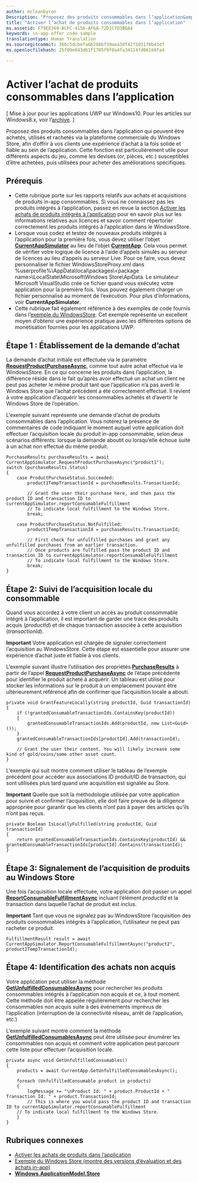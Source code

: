 ```yaml
---
author: mcleanbyron
Description: "Proposez des produits consommables dans l’application&amp;\\#8212; qui peuvent être achetés, utilisés et rachetés&amp;\\#8212;via la plateforme commerciale du Windows Store, afin d’offrir à vos clients une expérience d’achat à la fois solide et fiable au sein de l’application."
title: "Activer l’achat de produits consommables dans l’application"
ms.assetid: F79EE369-ACFC-4156-AF6A-72D1C7D3BDA4
keywords: in-app offer code sample
translationtype: Human Translation
ms.sourcegitcommit: 36bc5dcbefa6b288bf39aea3df42f1031f0b43df
ms.openlocfilehash: 25f09e043d61f1705f9f0a4fa34114fd06166fa4

---
```


# Activer l’achat de produits consommables dans l’application


\[ Mise à jour pour les applications UWP sur Windows10. Pour les articles sur Windows8.x, voir l’[archive](http://go.microsoft.com/fwlink/p/?linkid=619132). \]

Proposez des produits consommables dans l’application qui peuvent être achetés, utilisés et rachetés via la plateforme commerciale du Windows Store, afin d’offrir à vos clients une expérience d’achat à la fois solide et fiable au sein de l’application. Cette fonction est particulièrement utile pour différents aspects du jeu, comme les devises (or, pièces, etc.) susceptibles d’être achetées, puis utilisées pour acheter des améliorations spécifiques.

## Prérequis

-   Cette rubrique porte sur les rapports relatifs aux achats et acquisitions de produits in-app consommables. Si vous ne connaissez pas les produits intégrés à l’application, passez en revue la section [Activer les achats de produits intégrés à l’application](enable-in-app-product-purchases.md) pour en savoir plus sur les informations relatives aux licences et savoir comment répertorier correctement les produits intégrés à l’application dans le WindowsStore.
-   Lorsque vous codez et testez de nouveaux produits intégrés à l’application pour la première fois, vous devez utiliser l’objet [**CurrentAppSimulator**](https://msdn.microsoft.com/library/windows/apps/hh779766) au lieu de l’objet [**CurrentApp**](https://msdn.microsoft.com/library/windows/apps/hh779765). Cela vous permet de vérifier votre logique de licence à l’aide d’appels simulés au serveur de licences au lieu d’appels au serveur Live. Pour ce faire, vous devez personnaliser le fichier WindowsStoreProxy.xml dans %userprofile%\\AppData\\local\\packages\\&lt;package name&gt;\\LocalState\\Microsoft\\Windows Store\\ApiData. Le simulateur Microsoft VisualStudio crée ce fichier quand vous exécutez votre application pour la première fois. Vous pouvez également charger un fichier personnalisé au moment de l’exécution. Pour plus d’informations, voir **CurrentAppSimulator**.
-   Cette rubrique fait également référence à des exemples de code fournis dans l’[exemple du WindowsStore](http://go.microsoft.com/fwlink/p/?LinkID=627610). Cet exemple représente un excellent moyen d’obtenir une expérience pratique avec les différentes options de monétisation fournies pour les applications UWP.

## Étape 1 : Établissement de la demande d’achat

La demande d’achat initiale est effectuée via le paramètre [**RequestProductPurchaseAsync**](https://msdn.microsoft.com/library/windows/apps/dn263381), comme tout autre achat effectué via le WindowsStore. En ce qui concerne les produits dans l’application, la différence réside dans le fait qu’après avoir effectué un achat un client ne peut pas acheter le même produit tant que l’application n’a pas averti le Windows Store que l’achat précédent a été correctement effectué. Il revient à votre application d’acquérir les consommables achetés et d’avertir le Windows Store de l’opération.

L’exemple suivant représente une demande d’achat de produits consommables dans l’application. Vous noterez la présence de commentaires de code indiquant le moment auquel votre application doit effectuer l’acquisition locale du produit in-app consommable, selon deux scénarios différents: lorsque la demande aboutit ou lorsqu’elle échoue suite à un achat non effectué du même produit.

```CSharp
PurchaseResults purchaseResults = await CurrentAppSimulator.RequestProductPurchaseAsync("product1");
switch (purchaseResults.Status)
{
    case ProductPurchaseStatus.Succeeded:
        product1TempTransactionId = purchaseResults.TransactionId;

        // Grant the user their purchase here, and then pass the product ID and transaction ID to currentAppSimulator.reportConsumableFulfillment
        // To indicate local fulfillment to the Windows Store.
        break;

    case ProductPurchaseStatus.NotFulfilled:
        product1TempTransactionId = purchaseResults.TransactionId;

        // First check for unfulfilled purchases and grant any unfulfilled purchases from an earlier transaction.
        // Once products are fulfilled pass the product ID and transaction ID to currentAppSimulator.reportConsumableFulfillment
        // To indicate local fulfillment to the Windows Store.
        break;
}
```

## Étape 2: Suivi de l’acquisition locale du consommable

Quand vous accordez à votre client un accès au produit consommable intégré à l’application, il est important de garder une trace des produits acquis (*productId*) et de chaque transaction associée à cette acquisition (*transactionId*).

**Important** Votre application est chargée de signaler correctement l’acquisition au WindowsStore. Cette étape est essentielle pour assurer une expérience d’achat juste et fiable à vos clients.

L’exemple suivant illustre l’utilisation des propriétés [**PurchaseResults**](https://msdn.microsoft.com/library/windows/apps/dn263392) à partir de l’appel [**RequestProductPurchaseAsync**](https://msdn.microsoft.com/library/windows/apps/dn263381) de l’étape précédente pour identifier le produit acheté à acquérir. Un tableau est utilisé pour stocker les informations sur le produit à un emplacement pouvant être ultérieurement référencé afin de confirmer que l’acquisition locale a abouti.

```CSharp
private void GrantFeatureLocally(string productId, Guid transactionId)
{
    if (!grantedConsumableTransactionIds.ContainsKey(productId))
    {
        grantedConsumableTransactionIds.Add(productId, new List<Guid>());
    }
    grantedConsumableTransactionIds[productId].Add(transactionId);

    // Grant the user their content. You will likely increase some kind of gold/coins/some other asset count.
}
```

L’exemple qui suit montre comment utiliser le tableau de l’exemple précédent pour accéder aux associations ID produit/ID de transaction, qui sont utilisées plus tard quand une acquisition est signalée au Store.

**Important** Quelle que soit la méthodologie utilisée par votre application pour suivre et confirmer l’acquisition, elle doit faire preuve de la diligence appropriée pour garantir que les clients n’ont pas à payer des articles qu’ils n’ont pas reçus.

```CSharp
private Boolean IsLocallyFulfilled(string productId, Guid transactionId)
{
    return grantedConsumableTransactionIds.ContainsKey(productId) && grantedConsumableTransactionIds[productId].Contains(transactionId);
}
```

## Étape 3: Signalement de l’acquisition de produits au Windows Store

Une fois l’acquisition locale effectuée, votre application doit passer un appel [**ReportConsumableFulfillmentAsync**](https://msdn.microsoft.com/library/windows/apps/dn263380) incluant l’élément *productId* et la transaction dans laquelle l’achat de produit est inclus.

**Important** Tant que vous ne signalez pas au WindowsStore l’acquisition des produits consommables intégrés à l’application, l’utilisateur ne peut pas racheter ce produit.

```CSharp
FulfillmentResult result = await CurrentAppSimulator.ReportConsumableFulfillmentAsync("product2", product2TempTransactionId);
```

## Étape 4: Identification des achats non acquis

Votre application peut utiliser la méthode [**GetUnfulfilledConsumablesAsync**](https://msdn.microsoft.com/library/windows/apps/dn263379) pour rechercher les produits consommables intégrés à l’application non acquis et ce, à tout moment. Cette méthode doit être appelée régulièrement pour rechercher les consommables non acquis suite à des événements imprévus de l’application (interruption de la connectivité réseau, arrêt de l’application, etc.)

L’exemple suivant montre comment la méthode [**GetUnfulfilledConsumablesAsync**](https://msdn.microsoft.com/library/windows/apps/dn263379) peut être utilisée pour énumérer les consommables non acquis et comment votre application peut parcourir cette liste pour effectuer l’acquisition locale.

```CSharp
private async void GetUnfulfilledConsumables()
{
    products = await CurrentApp.GetUnfulfilledConsumablesAsync();

    foreach (UnfulfilledConsumable product in products)
    {
        logMessage += "\nProduct Id: " + product.ProductId + " Transaction Id: " + product.TransactionId;
        // This is where you would pass the product ID and transaction ID to currentAppSimulator.reportConsumableFulfillment
    // To indicate local fulfillment to the Windows Store.
    }
}
```

## Rubriques connexes

* [Activer les achats de produits dans l’application](enable-in-app-product-purchases.md)
* [Exemple du Windows Store (montre des versions d’évaluation et des achats in-app)](http://go.microsoft.com/fwlink/p/?LinkID=627610)
* [**Windows.ApplicationModel.Store**](https://msdn.microsoft.com/library/windows/apps/br225197)
 

 







<!--HONumber=Jun16_HO4-->


